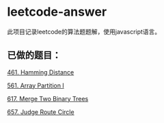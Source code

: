 # leetcode-answer
此项目记录leetcode的算法题题解，使用javascript语言。

## 已做的题目：

[461. Hamming Distance](https://github.com/laizimo/leetcode-answer/blob/master/first%20day/hamming%20distance.md)

[561. Array Partition I](https://github.com/laizimo/leetcode-answer/blob/master/first%20day/Array%20Partition%20I.md)

[617. Merge Two Binary Trees](https://github.com/laizimo/leetcode-answer/blob/master/first%20day/Merge%20Two%20Binary%20Tree.md)

[657. Judge Route Circle](https://github.com/laizimo/leetcode-answer/blob/master/first%20day/Judge%20Route%20Circle.md)
